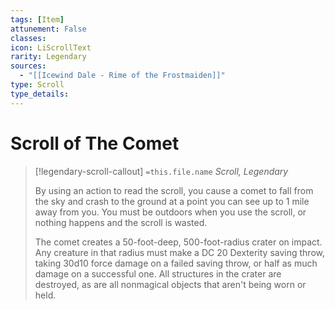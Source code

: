 ```yaml
---
tags: [Item]
attunement: False
classes: 
icon: LiScrollText
rarity: Legendary
sources:
  - "[[Icewind Dale - Rime of the Frostmaiden]]"
type: Scroll
type_details: 
---
```

# Scroll of The Comet
>[!legendary-scroll-callout] `=this.file.name`
>*Scroll, Legendary*
>
>By using an action to read the scroll, you cause a comet to fall from the sky and crash to the ground at a point you can see up to 1 mile away from you. You must be outdoors when you use the scroll, or nothing happens and the scroll is wasted.
>
>The comet creates a 50-foot-deep, 500-foot-radius crater on impact. Any creature in that radius must make a DC 20 Dexterity saving throw, taking 30d10 force damage on a failed saving throw, or half as much damage on a successful one. All structures in the crater are destroyed, as are all nonmagical objects that aren't being worn or held.
>
>

